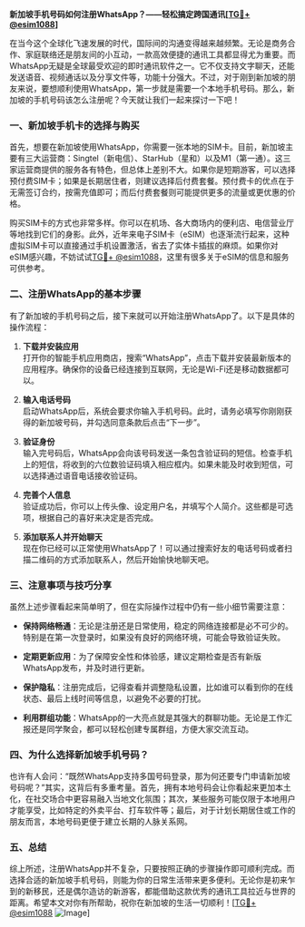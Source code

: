 **新加坡手机号码如何注册WhatsApp？——轻松搞定跨国通讯[[TG💪+ @esim1088](https://t.me/s/esim1088)]**

在当今这个全球化飞速发展的时代，国际间的沟通变得越来越频繁。无论是商务合作、家庭联络还是朋友间的小互动，一款高效便捷的通讯工具都显得尤为重要。而WhatsApp无疑是全球最受欢迎的即时通讯软件之一。它不仅支持文字聊天，还能发送语音、视频通话以及分享文件等，功能十分强大。不过，对于刚到新加坡的朋友来说，要想顺利使用WhatsApp，第一步就是需要一个本地手机号码。那么，新加坡的手机号码该怎么注册呢？今天就让我们一起来探讨一下吧！

### 一、新加坡手机卡的选择与购买

首先，想要在新加坡使用WhatsApp，你需要一张本地的SIM卡。目前，新加坡主要有三大运营商：Singtel（新电信）、StarHub（星和）以及M1（第一通）。这三家运营商提供的服务各有特色，但总体上差别不大。如果你是短期游客，可以选择预付费SIM卡；如果是长期居住者，则建议选择后付费套餐。预付费卡的优点在于无需签订合约，按需充值即可；而后付费套餐则可能提供更多的流量或更优惠的价格。

购买SIM卡的方式也非常多样。你可以在机场、各大商场内的便利店、电信营业厅等地找到它们的身影。此外，近年来电子SIM卡（eSIM）也逐渐流行起来，这种虚拟SIM卡可以直接通过手机设置激活，省去了实体卡插拔的麻烦。如果你对eSIM感兴趣，不妨试试[TG💪+ @esim1088](https://t.me/s/esim1088)，这里有很多关于eSIM的信息和服务可供参考。

### 二、注册WhatsApp的基本步骤

有了新加坡的手机号码之后，接下来就可以开始注册WhatsApp了。以下是具体的操作流程：

1. **下载并安装应用**  
   打开你的智能手机应用商店，搜索“WhatsApp”，点击下载并安装最新版本的应用程序。确保你的设备已经连接到互联网，无论是Wi-Fi还是移动数据都可以。

2. **输入电话号码**  
   启动WhatsApp后，系统会要求你输入手机号码。此时，请务必填写你刚刚获得的新加坡号码，并勾选同意条款后点击“下一步”。

3. **验证身份**  
   输入完号码后，WhatsApp会向该号码发送一条包含验证码的短信。检查手机上的短信，将收到的六位数验证码填入相应框内。如果未能及时收到短信，可以选择通过语音电话接收验证码。

4. **完善个人信息**  
   验证成功后，你可以上传头像、设定用户名，并填写个人简介。这些都是可选项，根据自己的喜好来决定是否完成。

5. **添加联系人并开始聊天**  
   现在你已经可以正常使用WhatsApp了！可以通过搜索好友的电话号码或者扫描二维码的方式添加联系人，然后开始愉快地聊天吧。

### 三、注意事项与技巧分享

虽然上述步骤看起来简单明了，但在实际操作过程中仍有一些小细节需要注意：

- **保持网络畅通**：无论是注册还是日常使用，稳定的网络连接都是必不可少的。特别是在第一次登录时，如果没有良好的网络环境，可能会导致验证失败。
  
- **定期更新应用**：为了保障安全性和体验感，建议定期检查是否有新版WhatsApp发布，并及时进行更新。

- **保护隐私**：注册完成后，记得查看并调整隐私设置，比如谁可以看到你的在线状态、最后上线时间等信息，以避免不必要的打扰。

- **利用群组功能**：WhatsApp的一大亮点就是其强大的群聊功能。无论是工作汇报还是同学聚会，都可以轻松创建专属群组，方便大家交流互动。

### 四、为什么选择新加坡手机号码？

也许有人会问：“既然WhatsApp支持多国号码登录，那为何还要专门申请新加坡号码呢？”其实，这背后有多重考量。首先，拥有本地号码会让你看起来更加本土化，在社交场合中更容易融入当地文化氛围；其次，某些服务可能仅限于本地用户才能享受，比如特定的外卖平台、打车软件等；最后，对于计划长期居住或工作的朋友而言，本地号码更便于建立长期的人脉关系网。

### 五、总结

综上所述，注册WhatsApp并不复杂，只要按照正确的步骤操作即可顺利完成。而选择合适的新加坡手机号码，则能为你的日常生活带来更多便利。无论你是初来乍到的新移民，还是偶尔造访的新游客，都能借助这款优秀的通讯工具拉近与世界的距离。希望本文对你有所帮助，祝你在新加坡的生活一切顺利！[[TG💪+ @esim1088](https://t.me/s/esim1088) ![Image](https://i.postimg.cc/4NQfJmqS/Snipaste-2025-05-13-00-14-12.png)]